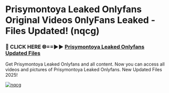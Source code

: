 # Prisymontoya Leaked Onlyfans Original Videos 0nlyFans Leaked - Files Updated! (nqcg)

<h3>🔴 CLICK HERE 🌐==►► <a href="https://tinyurl.com/ms9xzufz" rel="nofollow">Prisymontoya Leaked Onlyfans Updated Files</a></h3>

Get Prisymontoya Leaked Onlyfans and all content. Now you can access all videos and pictures of Prisymontoya Leaked Onlyfans. New Updated Files 2025!

[![nqcg](https://i.imgur.com/ppqm5kG.gif)](https://tinyurl.com/ms9xzufz)
